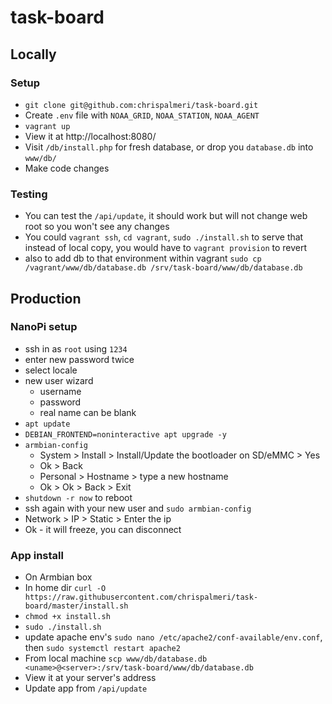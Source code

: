 # task-board

## Locally

### Setup

  * `git clone git@github.com:chrispalmeri/task-board.git`
  * Create `.env` file with `NOAA_GRID`, `NOAA_STATION`, `NOAA_AGENT`
  * `vagrant up`
  * View it at http://localhost:8080/
  * Visit `/db/install.php` for fresh database, or drop you `database.db` into `www/db/`
  * Make code changes

### Testing

  * You can test the `/api/update`, it should work but will not change web root so you won't see any changes
  * You could `vagrant ssh`, `cd vagrant`, `sudo ./install.sh` to serve that instead of local copy, you would have to `vagrant provision` to revert
  * also to add db to that environment within vagrant `sudo cp /vagrant/www/db/database.db /srv/task-board/www/db/database.db`

## Production

### NanoPi setup

  * ssh in as `root` using `1234`
  * enter new password twice
  * select locale
  * new user wizard
    * username
    * password
    * real name can be blank
  * `apt update`
  * `DEBIAN_FRONTEND=noninteractive apt upgrade -y`
  * `armbian-config`
      * System > Install > Install/Update the bootloader on SD/eMMC > Yes
      * Ok > Back
      * Personal > Hostname > type a new hostname
      * Ok > Ok > Back > Exit
  * `shutdown -r now` to reboot
  * ssh again with your new user and `sudo armbian-config`
  * Network > IP > Static > Enter the ip
  * Ok - it will freeze, you can disconnect

### App install

  * On Armbian box
  * In home dir `curl -O https://raw.githubusercontent.com/chrispalmeri/task-board/master/install.sh`
  * `chmod +x install.sh`
  * `sudo ./install.sh`
  * update apache env's `sudo nano /etc/apache2/conf-available/env.conf`, then `sudo systemctl restart apache2`
  * From local machine `scp www/db/database.db <uname>@<server>:/srv/task-board/www/db/database.db`
  * View it at your server's address
  * Update app from `/api/update`
